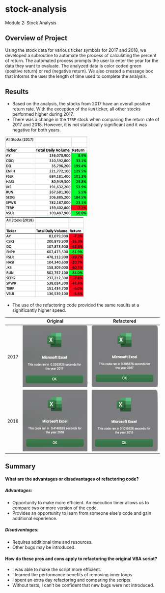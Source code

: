 # stock-analysis
Module 2: Stock Analysis

## Overview of Project
Using the stock data for various ticker symbols for 2017 and 2018, we developed a subroutine to automate the process of calculating the percent of return. The automated process prompts the user to enter the year for the data they want to evaluate. The analyzed data is color coded green (positive return) or red (negative return). We also created a message box that informs the user the length of time used to complete the analysis. 

## Results
- Based on the analysis, the stocks from 2017 have an overall positive return rate. With the exception of the `RUN` ticker, all other stocks performed higher during 2017.
- There was a change in the `TERP` stock when comparing the return rate of 2017 and 2018. However, it is not statistically significant and it was negative for both years.

![2017_Stock_Analysis.png](Resources/2017_Stock_Analysis.png)![2018_Stock_Analysis.png](Resources/2018_Stock_Analysis.png)	



- The use of the refactoring code provided the same results at a significantly higher speed.

| | Original | Refactored |
| :--: | :--: | :--: |
| 2017 | <img src="Resources/Original_2017.png" width="250" height="200"> | <img src="Resources/VBA_Challenge_2017.png" width="250" height="200"> |
| 2018 | <img src="Resources/Original_2018.png" width="250" height="200"> | <img src="Resources/VBA_Challenge_2018.png" width="250" height="200"> |

 

## Summary
#### What are the advantages or disadvantages of refactoring code?

##### Advantages:
  - Opportunity to make more efficient. An execution timer allows us to compare two or more version of the code.
  - Provides an opportunity to learn from someone else's code and gain additional experience. 

##### Disadvantages:	
  - Requires additional time and resources.
  - Other bugs may be introduced.
	

#### How do these pros and cons apply to refactoring the original VBA script?
  - I was able to make the script more efficient. 
  - I learned the performance benefits of removing inner loops.
  - I spent an extra day refactoring and comparing the scripts.
  - Without tests, I can't be confident that new bugs were not introduced.
 